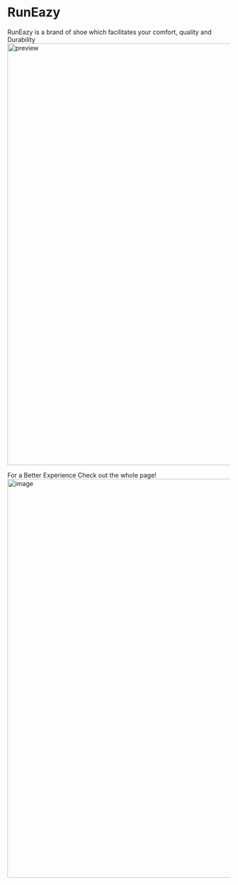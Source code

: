 # RunEazy
RunEazy is a brand of shoe which facilitates your comfort, quality and Durability
<img width="951" alt="preview" src="https://github.com/Antikakumari/RunEazy/assets/91655026/1340c996-f1ba-413a-870a-1343b9988b7f">


For a Better Experience Check out the whole page!
<img width="899" alt="image" src="https://github.com/Antikakumari/RunEazy/assets/91655026/b97359c0-8805-4fd3-bbcd-e98726ba9e92">



